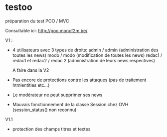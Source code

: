 # testoo
préparation du test POO / MVC

Consultable ici:
http://poo.moncf2m.be/

V1 : 
- 4 utilisateurs avec 3 types de droits:
  admin / admin (administration des toutes les news)
  modo / modo (modification de toutes les news)
  redac1 / redac1 et redac2 / redac 2 (administration de leurs news respectives)
  
  A faire dans la V2
- Pas encore de protections contre les attaques (pas de traitement htmlentities etc...)
- Le modérateur ne peut supprimer ses news
- Mauvais fonctionnement de la classe Session chez OVH (session_status() non reconnu)

V1.1
- protection des champs titres et textes
